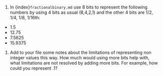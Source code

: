 1. In {index}`fractionalbinary.md` use 8 bits to represent the following numbers by using 4 bits as usual (8,4,2,1) and the other 4 bits are 1/2, 1/4, 1/8, 1/16th:
- 1.5
- 12.75
- 7.5625
- 15.9375
1. Add to your file some notes about the limitations of representing non integer values this way. How much would using more bits help with, what limitations are not resolved by adding more bits. For example, how could you represent .1?